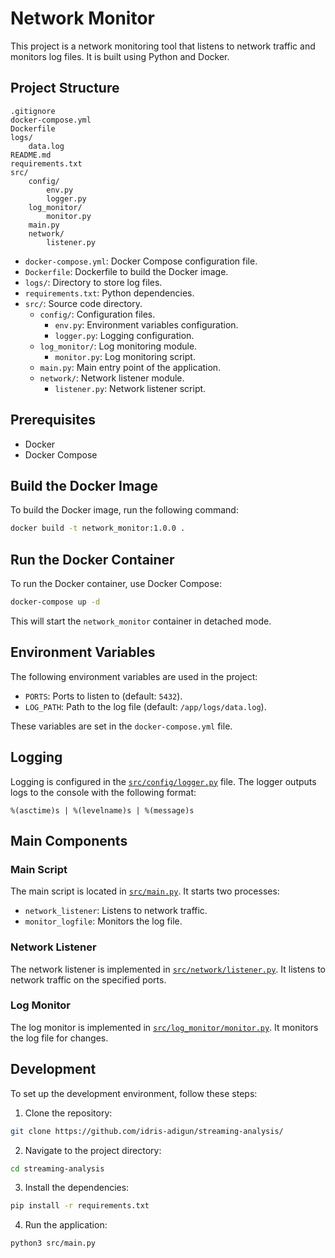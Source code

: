 # Network Monitor

This project is a network monitoring tool that listens to network traffic and monitors log files. It is built using Python and Docker.

## Project Structure

```
.gitignore
docker-compose.yml
Dockerfile
logs/
    data.log
README.md
requirements.txt
src/
    config/
        env.py
        logger.py
    log_monitor/
        monitor.py
    main.py
    network/
        listener.py
```

- `docker-compose.yml`: Docker Compose configuration file.
- `Dockerfile`: Dockerfile to build the Docker image.
- `logs/`: Directory to store log files.
- `requirements.txt`: Python dependencies.
- `src/`: Source code directory.
  - `config/`: Configuration files.
    - `env.py`: Environment variables configuration.
    - `logger.py`: Logging configuration.
  - `log_monitor/`: Log monitoring module.
    - `monitor.py`: Log monitoring script.
  - `main.py`: Main entry point of the application.
  - `network/`: Network listener module.
    - `listener.py`: Network listener script.

## Prerequisites

- Docker
- Docker Compose

## Build the Docker Image

To build the Docker image, run the following command:

```sh
docker build -t network_monitor:1.0.0 .
```

## Run the Docker Container

To run the Docker container, use Docker Compose:

```sh
docker-compose up -d
```

This will start the `network_monitor` container in detached mode.

## Environment Variables

The following environment variables are used in the project:

- `PORTS`: Ports to listen to (default: `5432`).
- `LOG_PATH`: Path to the log file (default: `/app/logs/data.log`).

These variables are set in the `docker-compose.yml` file.

## Logging

Logging is configured in the [`src/config/logger.py`](src/config/logger.py) file. The logger outputs logs to the console with the following format:

```
%(asctime)s | %(levelname)s | %(message)s
```

## Main Components

### Main Script

The main script is located in [`src/main.py`](src/main.py). It starts two processes:

- `network_listener`: Listens to network traffic.
- `monitor_logfile`: Monitors the log file.

### Network Listener

The network listener is implemented in [`src/network/listener.py`](src/network/listener.py). It listens to network traffic on the specified ports.

### Log Monitor

The log monitor is implemented in [`src/log_monitor/monitor.py`](src/log_monitor/monitor.py). It monitors the log file for changes.

## Development

To set up the development environment, follow these steps:

1. Clone the repository:

```sh
git clone https://github.com/idris-adigun/streaming-analysis/
```

2. Navigate to the project directory:

```sh
cd streaming-analysis
```

3. Install the dependencies:

```sh
pip install -r requirements.txt
```

4. Run the application:

```sh
python3 src/main.py
```
